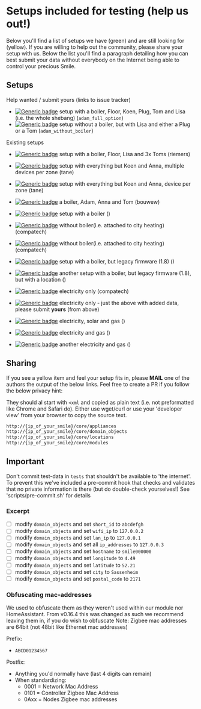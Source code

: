 # Setups included for testing (help us out!)

Below you'll find a list of setups we have (green) and are still looking for (yellow). If you are willing to help out the community, please share your setup with us. Below the list you'll find a paragraph detailing how you can best submit your data without everybody on the Internet being able to control your precious Smile.

## Setups

Help wanted / submit yours (links to issue tracker)

- [![Generic badge](https://img.shields.io/badge/Adam-v4-yellow.svg)](https://github.com/plugwise/python-plugwise/issues/new?assignees=&labels=userdata&projects=&template=todo_item.yml&title=%5BTODO%5D%3A%20Userdata%20for%20adam%20with%20everything+) setup with a boiler, Floor, Koen, Plug, Tom and Lisa (i.e. the whole shebang) (`adam_full_option`)
- [![Generic badge](https://img.shields.io/badge/Adam-v4-yellow.svg)](https://github.com/plugwise/python-plugwise/issues/new?assignees=&labels=userdata&projects=&template=todo_item.yml&title=%5BTODO%5D%3A%20Userdata%20for%20adam%20without%20boiler+) setup without a boiler, but with Lisa and either a Plug or a Tom (`adam_without_boiler`)

Existing setups

- [![Generic badge](https://img.shields.io/badge/Adam-v3-green.svg)](https://github.com/plugwise/python-plugwise/tree/main/userdata/adam_living_floor_plus_3_rooms) setup with a boiler, Floor, Lisa and 3x Toms (riemers)
- [![Generic badge](https://img.shields.io/badge/Adam-v3-green.svg)](https://github.com/plugwise/python-plugwise/tree/main/userdata/adam_multiple_devices_per_zone) setup with everything but Koen and Anna, multiple devices per zone (tane)
- [![Generic badge](https://img.shields.io/badge/Adam-v3-green.svg)](https://github.com/plugwise/python-plugwise/tree/main/userdata/adam_zone_per_device) setup with everything but Koen and Anna, device per zone (tane)

- [![Generic badge](https://img.shields.io/badge/Adam_Anna-v3-green.svg)](https://github.com/plugwise/python-plugwise/tree/main/userdata/adam_plus_anna) a boiler, Adam, Anna and Tom (bouwew)

- [![Generic badge](https://img.shields.io/badge/Anna-v4-green.svg)](https://github.com/plugwise/python-plugwise/tree/main/userdata/anna_v4) setup with a boiler ()
- [![Generic badge](https://img.shields.io/badge/Anna-v3-green.svg)](https://github.com/plugwise/python-plugwise/tree/main/userdata/anna_without_boiler_fw3) without boiler(i.e. attached to city heating) (compatech)
- [![Generic badge](https://img.shields.io/badge/Anna-v4-green.svg)](https://github.com/plugwise/python-plugwise/tree/main/userdata/anna_without_boiler_fw4) without boiler(i.e. attached to city heating) (compatech)
- [![Generic badge](https://img.shields.io/badge/Anna-v1-green.svg)](https://github.com/plugwise/python-plugwise/tree/main/userdata/legacy_anna) setup with a boiler, but legacy firmware (1.8) ()
- [![Generic badge](https://img.shields.io/badge/Anna-v1-green.svg)](https://github.com/plugwise/python-plugwise/tree/main/userdata/legacy_anna_2) another setup with a boiler, but legacy firmware (1.8), but with a location ()

- [![Generic badge](https://img.shields.io/badge/P1-v3-green.svg)](https://github.com/plugwise/python-plugwise/tree/main/userdata/p1v3) electricity only (compatech)
- [![Generic badge](https://img.shields.io/badge/P1-v3-green.svg)](https://github.com/plugwise/python-plugwise/tree/main/userdata/p1v3solarfake) electricity only - just the above with added data, please submit **yours** (from above)
- [![Generic badge](https://img.shields.io/badge/P1-v3-green.svg)](https://github.com/plugwise/python-plugwise/tree/main/userdata/p1v3_full_option) electricity, solar and gas ()
- [![Generic badge](https://img.shields.io/badge/P1-v2-green.svg)](https://github.com/plugwise/python-plugwise/tree/main/userdata/smile_p1_v2) electricity and gas ()
- [![Generic badge](https://img.shields.io/badge/P1-v2-green.svg)](https://github.com/plugwise/python-plugwise/tree/main/userdata/smile_p1_v2_2) another electricity and gas ()

## Sharing

If you see a yellow item and feel your setup fits in, please **MAIL** one of the authors the output of the below links. Feel free to create a PR if you follow the below privacy hint:

They should al start with `<xml` and copied as plain text (i.e. not preformatted like Chrome and Safari do).
Either use wget/curl or use your 'developer view' from your browser to copy the source text.

``` txt
http://{ip_of_your_smile}/core/appliances
http://{ip_of_your_smile}/core/domain_objects
http://{ip_of_your_smile}/core/locations
http://{ip_of_your_smile}/core/modules
```

## Important

Don't commit test-data in `tests` that shouldn't be available to 'the internet'.
To prevent this we've included a pre-commit hook that checks and validates that no private information is there (but do double-check yourselves!)
See 'scripts/pre-commit.sh' for details

### Excerpt

- [ ] modify `domain_objects` and set `short_id` to `abcdefgh`
- [ ] modify `domain_objects` and set `wifi_ip` to `127.0.0.2`
- [ ] modify `domain_objects` and set `lan_ip` to `127.0.0.1`
- [ ] modify `domain_objects` and set all `ip_addresses` to `127.0.0.3`
- [ ] modify `domain_objects` and set `hostname` to `smile000000`
- [ ] modify `domain_objects` and set `longitude` to `4.49`
- [ ] modify `domain_objects` and set `latitude` to `52.21`
- [ ] modify `domain_objects` and set `city` to `Sassenheim`
- [ ] modify `domain_objects` and set `postal_code` to `2171`

### Obfuscating mac-addresses

We used to obfuscate them as they weren't used within our module nor HomeAssistant.
From v0.16.4 this was changed as such we recommend leaving them in, if you do wish to obfuscate
Note: Zigbee mac addresses are 64bit (not 48bit like Ethernet mac addresses)

Prefix:

- `ABCD01234567`

Postfix:

- Anything you'd normally have (last 4 digits can remain)
- When standardizing:
  - 0001 = Network Mac Address
  - 0101 = Controller Zigbee Mac Address
  - 0Axx = Nodes Zigbee mac addresses
